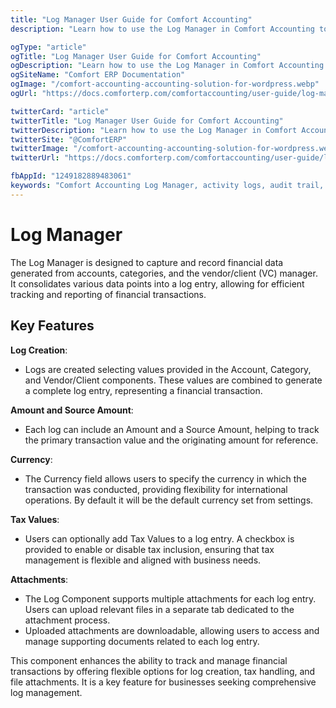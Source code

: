 ```yaml
---
title: "Log Manager User Guide for Comfort Accounting"
description: "Learn how to use the Log Manager in Comfort Accounting to track user activities, monitor transaction changes, and maintain complete audit trails for financial compliance and security."

ogType: "article"
ogTitle: "Log Manager User Guide for Comfort Accounting"
ogDescription: "Learn how to use the Log Manager in Comfort Accounting to track user activities, monitor transaction changes, and maintain complete audit trails for financial compliance and security."
ogSiteName: "Comfort ERP Documentation"
ogImage: "/comfort-accounting-accounting-solution-for-wordpress.webp"
ogUrl: "https://docs.comforterp.com/comfortaccounting/user-guide/log-manager"

twitterCard: "article"
twitterTitle: "Log Manager User Guide for Comfort Accounting"
twitterDescription: "Learn how to use the Log Manager in Comfort Accounting to track user activities, monitor transaction changes, and maintain complete audit trails for financial compliance and security."
twitterSite: "@ComfortERP"
twitterImage: "/comfort-accounting-accounting-solution-for-wordpress.webp"
twitterUrl: "https://docs.comforterp.com/comfortaccounting/user-guide/log-manager"

fbAppId: "1249182889483061"
keywords: "Comfort Accounting Log Manager, activity logs, audit trail, transaction logs, system logs, user activity tracking, audit reports, financial audit, change history, log monitoring"
---
```


# Log Manager

The Log Manager is designed to capture and record financial data generated from accounts, categories, and the vendor/client (VC) manager. It consolidates various data points into a log entry, allowing for efficient tracking and reporting of financial transactions.

## Key Features ##

**Log Creation**:
+ Logs are created selecting values provided in the Account, Category, and Vendor/Client components. These values are combined to generate a complete log entry, representing a financial transaction.

**Amount and Source Amount**:
+ Each log can include an Amount and a Source Amount, helping to track the primary transaction value and the originating amount for reference.

**Currency**:
+ The Currency field allows users to specify the currency in which the transaction was conducted, providing flexibility for international operations. By default it will be the default currency set from settings.

**Tax Values**:
+ Users can optionally add Tax Values to a log entry. A checkbox is provided to enable or disable tax inclusion, ensuring that tax management is flexible and aligned with business needs.

**Attachments**:
+ The Log Component supports multiple attachments for each log entry. Users can upload relevant files in a separate tab dedicated to the attachment process.
+ Uploaded attachments are downloadable, allowing users to access and manage supporting documents related to each log entry.

This component enhances the ability to track and manage financial transactions by offering flexible options for log creation, tax handling, and file attachments. It is a key feature for businesses seeking comprehensive log management.



